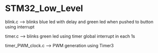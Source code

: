 # STM32_Low_Level

  blink.c --> blinks blue led with delay and green led when pushed to button using interrupt
  
  timer.c --> blinks green led using timer global interrupt in each 1s
  
  timer_PWM_clock.c --> PWM generation using Timer3
